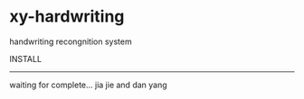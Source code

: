 xy-hardwriting
==============

handwriting recongnition system

INSTALL

---------------------
waiting for complete...
jia jie and dan yang
